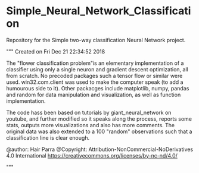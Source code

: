 # Simple_Neural_Network_Classification

Repository for the Simple two-way classification Neural Network project. 

"""
Created on Fri Dec 21 22:34:52 2018

The "flower classification problem"is an elementary implementation of a classifier
using only a single neuron and gradient descent optimization, all from scratch. 
No precoded packages such a tensor flow or similar were used. 
win32.com.client was used to make the computer speak (to add a humourous side to it). 
Other packacges include matplotlib, numpy, pandas and random for data manipulation 
and visualization, as well as function implementation. 

The code hass been based on tutorials by giant_neural_network 
on youtube, and further modified so it speaks along the process, reports some stats, 
outputs more visualizations and also has more comments. 
The original data was also extended to a 100 "random" observations such that 
a classification line is clear enough. 

@author: Hair Parra
@Copyright: Attribution-NonCommercial-NoDerivatives 4.0 International
            https://creativecommons.org/licenses/by-nc-nd/4.0/

"""
